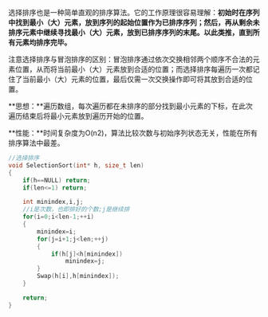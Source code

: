 ​		选择排序也是一种简单直观的排序算法。它的工作原理很容易理解：**初始时在序列中找到最小（大）元素，放到序列的起始位置作为已排序序列；然后，再从剩余未排序元素中继续寻找最小（大）元素，放到已排序序列的末尾。以此类推，直到所有元素均排序完毕。**

​		注意选择排序与冒泡排序的区别：冒泡排序通过依次交换相邻两个顺序不合法的元素位置，从而将当前最小（大）元素放到合适的位置；而选择排序每遍历一次都记住了当前最小（大）元素的位置，最后仅需一次交换操作即可将其放到合适的位置。

**思想：**遍历数组，每次遍历都在未排序的部分找到最小元素的下标，在此次遍历结束后将最小元素放到遍历开始的位置。

**性能：**时间复杂度为O(n2)，算法比较次数与初始序列状态无关，性能在所有排序算法中最差。

```c++
//选择排序
void SelectionSort(int* h, size_t len)
{
    if(h==NULL) return;
    if(len<=1) return;

    int minindex,i,j;
    //i是次数，也即排好的个数;j是继续排
    for(i=0;i<len-1;++i)
    {
        minindex=i;
        for(j=i+1;j<len;++j)
        {
            if(h[j]<h[minindex]) 
                minindex=j;
        }
        Swap(h[i],h[minindex]);
    }

    return;
}
```

